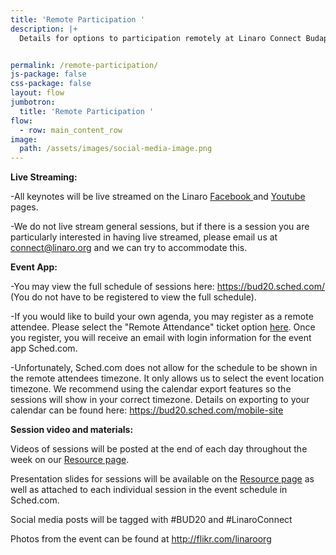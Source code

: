 ```yaml
---
title: 'Remote Participation '
description: |+
  Details for options to participation remotely at Linaro Connect Budapest


permalink: /remote-participation/
js-package: false
css-package: false
layout: flow
jumbotron:
  title: 'Remote Participation '
flow:
  - row: main_content_row
image:
  path: /assets/images/social-media-image.png
---
```

**Live Streaming:** 

\-All keynotes will be live streamed on the Linaro [Facebook ](https://www.facebook.com/LinaroOrg/)and [Youtube](https://www.youtube.com/linaroorg) pages. 

\-We do not live stream general sessions, but if there is a session you are particularly interested in having live streamed, please email us at connect@linaro.org and we can try to accommodate this. 

**Event App:**

\-You may view the full schedule of sessions here: https://bud20.sched.com/ (You do not have to be registered to view the full schedule).

\-If you would like to build your own agenda, you may register as a remote attendee. Please select the "Remote Attendance" ticket option [here](https://www.eventbrite.co.uk/e/linaro-connect-budapest-bud20-registration-80390332649).  Once you register, you will receive an email with login information for the event app Sched.com. 

\-Unfortunately, Sched.com does not allow for the schedule to be shown in the remote attendees timezone. It only allows us to select the event location timezone. We recommend using the calendar export features so the sessions will show in your correct timezone. Details on exporting to your calendar can be found here: https://bud20.sched.com/mobile-site 

**Session video and materials:**

Videos of sessions will be posted at the end of each day throughout the week on our [Resource page](https://connect.linaro.org/resources/). 

Presentation slides for sessions will be available on the [Resource page](https://connect.linaro.org/resources/) as well as attached to each individual session in the event schedule in Sched.com.

Social media posts will be tagged with #BUD20 and #LinaroConnect 

Photos from the event can be found at http://flikr.com/linaroorg
